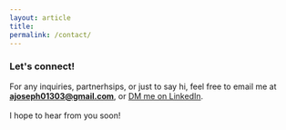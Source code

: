 ```yaml
---
layout: article
title: 
permalink: /contact/
---
```


### Let's connect!

For any inquiries, partnerhsips, or just to say hi, feel free to email me at **ajoseph01303@gmail.com**, or [DM me on LinkedIn](https://www.linkedin.com/in/abigailjoseph-data).<br> <br>
I hope to hear from you soon!